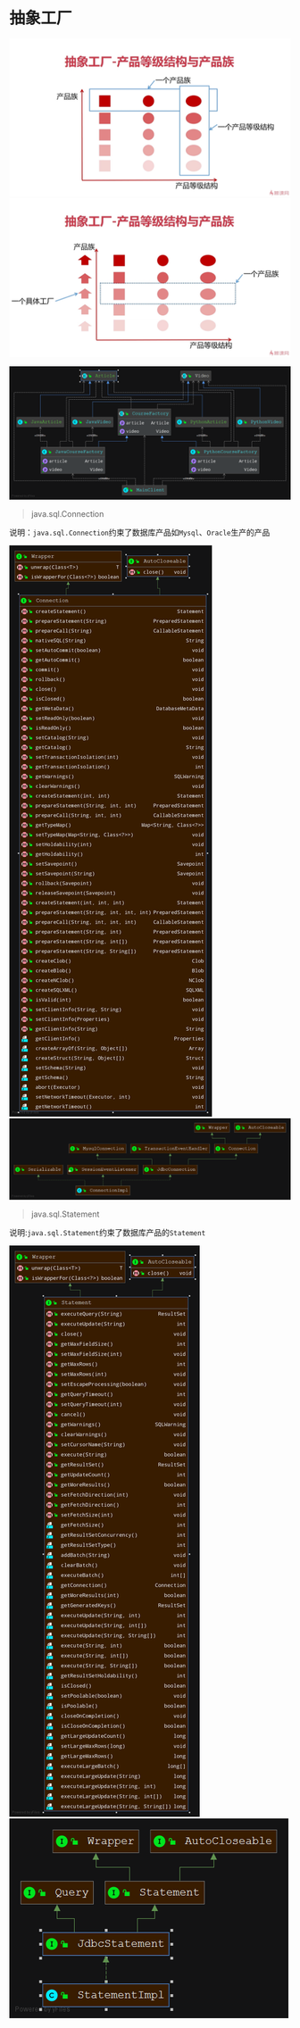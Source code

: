 # 抽象工厂

![等级和产品族](../images/creational/abstractfactory/1.png)
![等级和产品族](../images/creational/abstractfactory/2.png)


![**等级和产品族**](../images/creational/abstractfactory/abstractfactory.png)

> java.sql.Connection 

说明：`java.sql.Connection`约束了数据库产品如`Mysql`、`Oracle`生产的产品

![Connection约束产品族要实现的接口](../images/creational/abstractfactory/Connection.png)
![Connection的Mysql产品实现](../images/creational/abstractfactory/abstractfactory-ConnectionImpl.png)

> java.sql.Statement

说明:`java.sql.Statement`约束了数据库产品的`Statement`

![Statement约束产品族要实现的接口](../images/creational/abstractfactory/Statement.png)
![Statement的Mysql产品实现](../images/creational/abstractfactory/abstractfactory-StatementImpl.png)
